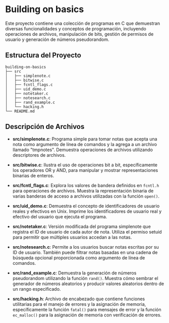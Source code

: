 # Building on basics

Este proyecto contiene una colección de programas en C que demuestran diversas funcionalidades y conceptos de programación, incluyendo operaciones de archivos, manipulación de bits, gestión de permisos de usuario y generación de números pseudorandom.

## Estructura del Proyecto

```
building-on-basics
├── src
│   ├── simplenote.c
│   ├── bitwise.c
│   ├── fcntl_flags.c
│   ├── uid_demo.c
│   ├── notetaker.c
│   ├── notesearch.c
│   ├── rand_example.c
│   └── hacking.h
└── README.md
```

## Descripción de Archivos

- **src/simplenote.c**: Programa simple para tomar notas que acepta una nota como argumento de línea de comandos y la agrega a un archivo llamado "tmpnotes". Demuestra operaciones de archivos utilizando descriptores de archivos.

- **src/bitwise.c**: Ilustra el uso de operaciones bit a bit, específicamente los operadores OR y AND, para manipular y mostrar representaciones binarias de enteros.

- **src/fcntl_flags.c**: Explora los valores de bandera definidos en `fcntl.h` para operaciones de archivos. Muestra la representación binaria de varias banderas de acceso a archivos utilizadas con la función `open()`.

- **src/uid_demo.c**: Demuestra el concepto de identificadores de usuario reales y efectivos en Unix. Imprime los identificadores de usuario real y efectivo del usuario que ejecuta el programa.

- **src/notetaker.c**: Versión modificada del programa simplenote que registra el ID de usuario de cada autor de nota. Utiliza el permiso setuid para permitir que múltiples usuarios accedan a las notas.

- **src/notesearch.c**: Permite a los usuarios buscar notas escritas por su ID de usuario. También puede filtrar notas basadas en una cadena de búsqueda opcional proporcionada como argumento de línea de comandos.

- **src/rand_example.c**: Demuestra la generación de números pseudorandom utilizando la función `rand()`. Muestra cómo sembrar el generador de números aleatorios y producir valores aleatorios dentro de un rango especificado.

- **src/hacking.h**: Archivo de encabezado que contiene funciones utilitarias para el manejo de errores y la asignación de memoria, específicamente la función `fatal()` para mensajes de error y la función `ec_malloc()` para la asignación de memoria con verificación de errores.